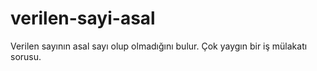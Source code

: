 # verilen-sayi-asal
Verilen sayının asal sayı olup olmadığını bulur. Çok yaygın bir iş mülakatı sorusu.
